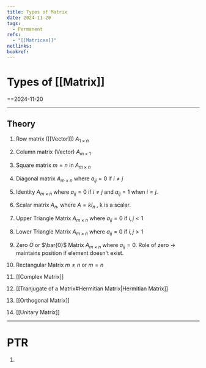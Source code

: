 ```yaml
---
title: Types of Matrix
date: 2024-11-20
tags:
  - Permanent
refs:
  - "[[Matrices]]"
netlinks: 
bookref:
---
```

# Types of [[Matrix]]
==2024-11-20

---
## Theory
1. Row matrix ([[Vector]])
$A_{1\times n}$

2. Column matrix (Vector)
$A_{m\times1}$

3. Square matrix
$m=n$ in $A_{m\times n}$

4. Diagonal matrix
$A_{m\times n}$ where $a_{ij}=0$ if $i\neq j$

5. Identity
$A_{m\times n}$ where $a_{ij}=0$ if $i\neq j$ and $a_{ij}=1$ when $i=j$.

6. Scalar matrix
$A_{n}$, where $A=kI_{n}$ , k is a scalar.

7. Upper Triangle Matrix
$A_{m\times n}$ where $a_{ij}=0$ if $i,j<1$

8. Lower Triangle Matrix
$A_{m\times n}$ where $a_{ij}=0$ if $i,j>1$

9. Zero $O$ or $\bar{0}$ Matrix
$A_{m\times n}$ where $a_{ij}=0$.
Role of zero -> maintains position if element doesn't exist.

10. Rectangular Matrix
$m\neq n$ or $m=n$

11. [[Complex Matrix]]
12. [[Tranjugate of a Matrix#Hermitian Matrix|Hermitian Matrix]]
13. [[Orthogonal Matrix]]
14. [[Unitary Matrix]]

---
# PTR

1. 